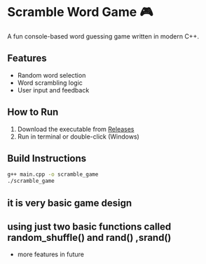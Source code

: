 # Scramble Word Game 🎮

A fun console-based word guessing game written in modern C++.

## Features
- Random word selection
- Word scrambling logic
- User input and feedback

## How to Run
1. Download the executable from [Releases](https://github.com/Mohitkumar2217/ScrambleWordCPP/releases)
2. Run in terminal or double-click (Windows)

## Build Instructions
```bash
g++ main.cpp -o scramble_game
./scramble_game
```
 ## it is very basic game design 
 ## using just two basic functions called random_shuffle() and rand() ,srand() 
 - more features in future

